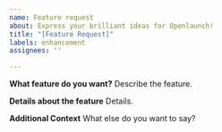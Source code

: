 ```yaml
---
name: Feature request
about: Express your brilliant ideas for Openlaunch!
title: "[Feature Request]"
labels: enhancement
assignees: ''

---
```


**What feature do you want?**
Describe the feature.

**Details about the feature**
Details.

**Additional Context**
What else do you want to say?
